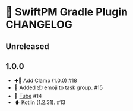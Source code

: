# 📝 SwiftPM Gradle Plugin CHANGELOG

## Unreleased


## 1.0.0

- ➕🔌 Add Clamp (1.0.0) #18
- 📝 Added 📦 emoji to task group. #15
- 🚰 [Tube](https://github.com/phatblat/Tube) #14
- ⬆️ Kotlin (1.2.31). #13
